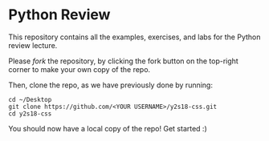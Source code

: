 # Python Review

This repository contains all the examples, exercises, and labs for the Python review lecture.

Please *fork* the repository, by clicking the fork button on the top-right corner to make
your own copy of the repo.

Then, clone the repo, as we have previously done by running:
```
cd ~/Desktop
git clone https://github.com/<YOUR USERNAME>/y2s18-css.git
cd y2s18-css
```

You should now have a local copy of the repo! Get started :)
